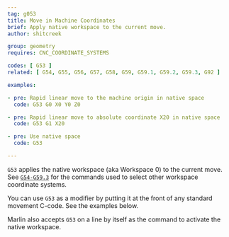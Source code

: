 ```yaml
---
tag: g053
title: Move in Machine Coordinates
brief: Apply native workspace to the current move.
author: shitcreek

group: geometry
requires: CNC_COORDINATE_SYSTEMS

codes: [ G53 ]
related: [ G54, G55, G56, G57, G58, G59, G59.1, G59.2, G59.3, G92 ]

examples:

- pre: Rapid linear move to the machine origin in native space
  code: G53 G0 X0 Y0 Z0

- pre: Rapid linear move to absolute coordinate X20 in native space
  code: G53 G1 X20

- pre: Use native space
  code: G53

---
```


`G53` applies the native workspace (aka Workspace 0) to the current move. See [`G54-G59.3`](/docs/gcode/G054-G059.html) for the commands used to select other workspace coordinate systems.

You can use `G53` as a modifier by putting it at the front of any standard movement C-code. See the examples below.

Marlin also accepts `G53` on a line by itself as the command to activate the native workspace.

